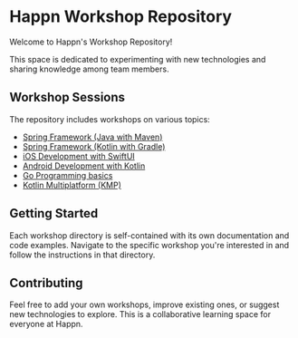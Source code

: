 # Happn Workshop Repository

Welcome to Happn's Workshop Repository!

This space is dedicated to experimenting with new technologies and sharing knowledge among team members.

## Workshop Sessions

The repository includes workshops on various topics:

- [Spring Framework (Java with Maven)](./2025-05-06_Spring-101-Java-Maven/README.md)
- [Spring Framework (Kotlin with Gradle)](./2025-05-06_Spring-101-Kotlin-Gradle/README.md)
- [iOS Development with SwiftUI](./2025-05-20_iOS-101-SwiftUI-basic/README.md)
- [Android Development with Kotlin](./2025-06-03_Android-101-Kotlin/README.md)
- [Go Programming basics](./2025-06-10_Go-101/README.md)
- [Kotlin Multiplatform (KMP)](./2025-07-08_KMP-101/README.md)

## Getting Started

Each workshop directory is self-contained with its own documentation and code examples.
Navigate to the specific workshop you're interested in and follow the instructions in that directory.

## Contributing

Feel free to add your own workshops, improve existing ones, or suggest new technologies to explore.
This is a collaborative learning space for everyone at Happn.